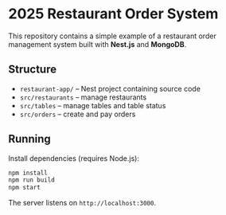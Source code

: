 # 2025 Restaurant Order System

This repository contains a simple example of a restaurant order management
system built with **Nest.js** and **MongoDB**.

## Structure

- `restaurant-app/` – Nest project containing source code
- `src/restaurants` – manage restaurants
- `src/tables` – manage tables and table status
- `src/orders` – create and pay orders

## Running

Install dependencies (requires Node.js):

```bash
npm install
npm run build
npm start
```

The server listens on `http://localhost:3000`.
